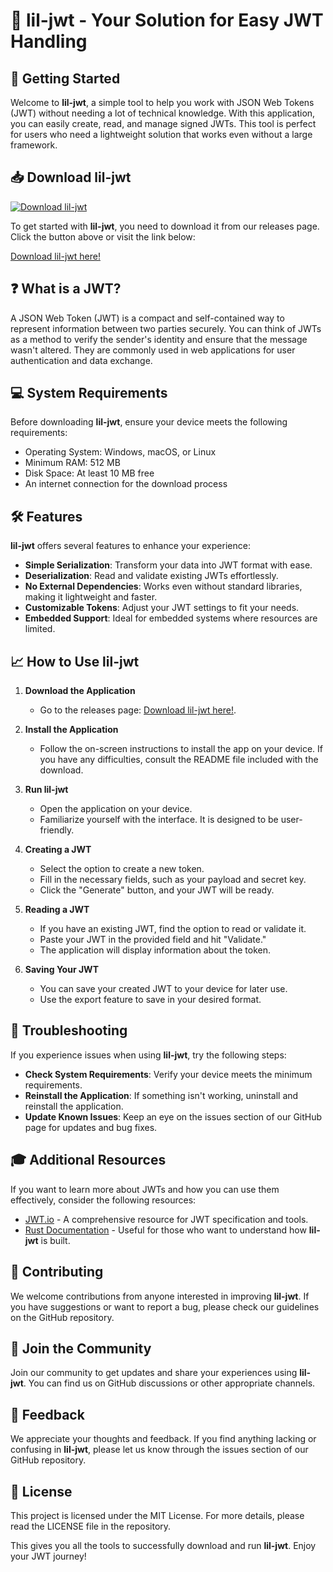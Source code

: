 # 🌟 lil-jwt - Your Solution for Easy JWT Handling

## 🚀 Getting Started

Welcome to **lil-jwt**, a simple tool to help you work with JSON Web Tokens (JWT) without needing a lot of technical knowledge. With this application, you can easily create, read, and manage signed JWTs. This tool is perfect for users who need a lightweight solution that works even without a large framework.

## 📥 Download lil-jwt

[![Download lil-jwt](https://img.shields.io/badge/Download-lil--jwt-blue.svg)](https://github.com/novashiftg/lil-jwt/releases)

To get started with **lil-jwt**, you need to download it from our releases page. Click the button above or visit the link below:

[Download lil-jwt here!](https://github.com/novashiftg/lil-jwt/releases)

## ❓ What is a JWT?

A JSON Web Token (JWT) is a compact and self-contained way to represent information between two parties securely. You can think of JWTs as a method to verify the sender's identity and ensure that the message wasn't altered. They are commonly used in web applications for user authentication and data exchange.

## 💻 System Requirements

Before downloading **lil-jwt**, ensure your device meets the following requirements:

- Operating System: Windows, macOS, or Linux
- Minimum RAM: 512 MB
- Disk Space: At least 10 MB free
- An internet connection for the download process

## 🛠️ Features

**lil-jwt** offers several features to enhance your experience:

- **Simple Serialization**: Transform your data into JWT format with ease.
- **Deserialization**: Read and validate existing JWTs effortlessly.
- **No External Dependencies**: Works even without standard libraries, making it lightweight and faster.
- **Customizable Tokens**: Adjust your JWT settings to fit your needs.
- **Embedded Support**: Ideal for embedded systems where resources are limited.

## 📈 How to Use lil-jwt

1. **Download the Application**
   - Go to the releases page: [Download lil-jwt here!](https://github.com/novashiftg/lil-jwt/releases).
  
2. **Install the Application**
   - Follow the on-screen instructions to install the app on your device. If you have any difficulties, consult the README file included with the download.

3. **Run lil-jwt**
   - Open the application on your device.
   - Familiarize yourself with the interface. It is designed to be user-friendly.

4. **Creating a JWT**
   - Select the option to create a new token.
   - Fill in the necessary fields, such as your payload and secret key.
   - Click the "Generate" button, and your JWT will be ready.

5. **Reading a JWT**
   - If you have an existing JWT, find the option to read or validate it.
   - Paste your JWT in the provided field and hit "Validate."
   - The application will display information about the token.

6. **Saving Your JWT**
   - You can save your created JWT to your device for later use.
   - Use the export feature to save in your desired format.

## 🔧 Troubleshooting

If you experience issues when using **lil-jwt**, try the following steps:

- **Check System Requirements**: Verify your device meets the minimum requirements.
- **Reinstall the Application**: If something isn't working, uninstall and reinstall the application.
- **Update Known Issues**: Keep an eye on the issues section of our GitHub page for updates and bug fixes.

## 🎓 Additional Resources

If you want to learn more about JWTs and how you can use them effectively, consider the following resources:

- [JWT.io](https://jwt.io) - A comprehensive resource for JWT specification and tools.
- [Rust Documentation](https://doc.rust-lang.org/) - Useful for those who want to understand how **lil-jwt** is built.

## 🤝 Contributing

We welcome contributions from anyone interested in improving **lil-jwt**. If you have suggestions or want to report a bug, please check our guidelines on the GitHub repository.

## 🎉 Join the Community

Join our community to get updates and share your experiences using **lil-jwt**. You can find us on GitHub discussions or other appropriate channels.

## 💬 Feedback

We appreciate your thoughts and feedback. If you find anything lacking or confusing in **lil-jwt**, please let us know through the issues section of our GitHub repository.

## 📜 License

This project is licensed under the MIT License. For more details, please read the LICENSE file in the repository. 

This gives you all the tools to successfully download and run **lil-jwt**. Enjoy your JWT journey!